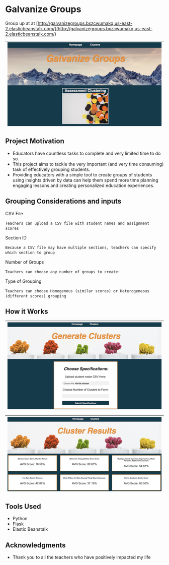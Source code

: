 # Galvanize Groups
Group up at at [http://galvanizegroups.bxzcwumakq.us-east-2.elasticbeanstalk.com/](http://galvanizegroups.bxzcwumakq.us-east-2.elasticbeanstalk.com/)

|![Genius Groups Homepage](IMG/GG_Homepage.png)|
|---|


## Project Motivation

- Educators have countless tasks to complete and very limited time to do so. 
- This project aims to tackle the very important (and very time consuming) task of effectively grouping students. 
- Providing educators with a simple tool to create groups of students using insights driven by data can help them spend more time planning engaging lessons and creating personalized education experiences.

## Grouping Considerations and inputs

CSV File
```
Teachers can upload a CSV file with student names and assignment scores
```
Section ID
```
Because a CSV file may have multiple sections, teachers can specify which section to group
```
Number of Groups
```
Teachers can choose any number of groups to create!
```
Type of Grouping
```
Teachers can choose Homogenous (similar scores) or Heterogeneous (different scores) grouping
```

## How it Works

|![Cluster Specifics](IMG/Cluster_Specifics.png)|
|---|

|![Cluster Results](IMG/Cluster_Results.png)|
|---|



## Tools Used
- Python
- Flask
- Elastic Beanstalk



## Acknowledgments

* Thank you to all the teachers who have positively impacted my life
